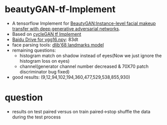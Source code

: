 # beautyGAN-tf-Implement
* A tensorflow Implement for [BeautyGAN:Instance-level facial makeup transfer with deep generative adversarial networks](http://liusi-group.com/projects/BeautyGAN).
* Based on [cycleGAN tf Implement](https://github.com/hardikbansal/CycleGAN)
* [Baidu Drive for vgg16.npy](https://pan.baidu.com/s/1D4Zoaunwo2rZTNW7HhZjPA): 83dt
* face parsing tools: [dlib'68 landmarks model](http://dlib.net/files/)
* remaining questions:
  * histogram match on shadow instead of eyes(Now we just ignore the histogram loss on eyes)
  * channel(generator channel number decreased & 70X70 patch discriminator bug fixed)
* good results: (9,12,94,102,194,360,477,529,538,855,930)

# question
* results on test paired versus on train paired->stop shuffle the data during the test process
